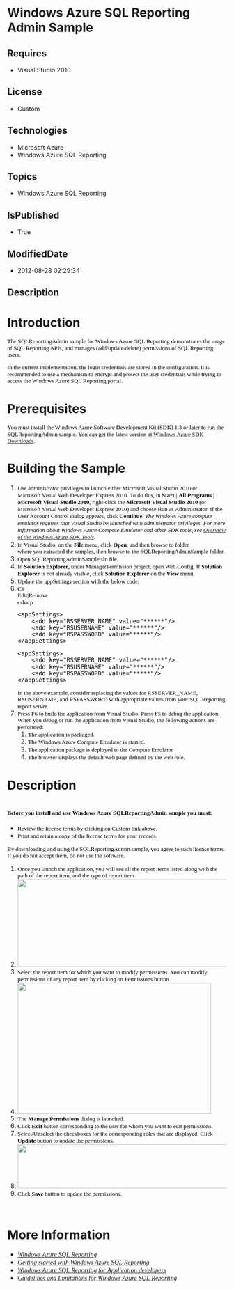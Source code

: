 # Windows Azure SQL Reporting Admin Sample
## Requires
* Visual Studio 2010
## License
* Custom
## Technologies
* Microsoft Azure
* Windows Azure SQL Reporting
## Topics
* Windows Azure SQL Reporting
## IsPublished
* True
## ModifiedDate
* 2012-08-28 02:29:34
## Description

<h1>Introduction</h1>
<p><span style="color:black; line-height:115%; font-family:&quot;Verdana&quot;,&quot;sans-serif&quot;; font-size:10pt">The SQLReportingAdmin sample for Windows Azure SQL Reporting demonstrates the usage of SQL Reporting APIs, and manages (add/update/delete) permissions of SQL
 Reporting users. </span></p>
<p><span style="color:black; line-height:115%; font-family:&quot;Verdana&quot;,&quot;sans-serif&quot;; font-size:10pt">In the current implementation, the login credentials are stored in the configuration. It is recommended to use a mechanism to encrypt and protect the user credentials
 while trying to access the Windows Azure SQL Reporting portal.</span></p>
<h1><span><span>Prerequisites </span></span></h1>
<p><span><span><span style="color:black; line-height:115%; font-family:&quot;Verdana&quot;,&quot;sans-serif&quot;; font-size:10pt">You must install the Windows Azure Software Development Kit (SDK) 1.3 or later to run the SQLReportingAdmin sample. You can get the latest version
 at </span><span style="color:black; line-height:115%; font-family:&quot;Verdana&quot;,&quot;sans-serif&quot;; font-size:10pt"><a href="https://www.windowsazure.com/en-us/develop/net/">Windows Azure SDK Downloads</a></span><span style="color:black; line-height:115%; font-family:&quot;Verdana&quot;,&quot;sans-serif&quot;; font-size:10pt">.</span></span></span></p>
<h1><span><span>Building the Sample</span></span></h1>
<ol>
<li><span style="color:black; line-height:115%; font-family:&quot;Verdana&quot;,&quot;sans-serif&quot;; font-size:10pt">Use administrator privileges to launch either Microsoft Visual Studio 2010 or<br>
Microsoft Visual Web Developer Express 2010.&nbsp;<span style="color:black; line-height:115%; font-family:&quot;Verdana&quot;,&quot;sans-serif&quot;; font-size:10pt">To do this, in
<strong>Start</strong> | <strong>All Programs</strong> | <strong>Microsoft Visual Studio 2010</strong>, right-click the
<strong>Microsoft Visual Studio 2010</strong> (or Microsoft Visual Web Developer Express 2010) and choose Run as Administrator. If the User Account Control dialog appears, click
<strong>Continue</strong>.</span> <em>The Windows Azure compute emulator requires that Visual Studio be launched with administrator privileges. For more information about Windows Azure Compute Emulator and other SDK tools, see
<a href="http://msdn.microsoft.com/en-us/library/windowsazure/gg432968.aspx">Overview of the Windows Azure SDK Tools</a>.</em></span>
</li><li><span style="color:black; line-height:115%; font-family:&quot;Verdana&quot;,&quot;sans-serif&quot;; font-size:10pt"><span style="color:black; line-height:115%; font-family:&quot;Verdana&quot;,&quot;sans-serif&quot;; font-size:10pt">In Visual Studio, on the
<strong>File</strong> menu, click <strong>Open</strong>, and then browse to folder<br>
where you extracted the samples, then browse to the SQLReportingAdminSample folder.</span></span>
</li><li><span style="color:black; line-height:115%; font-family:&quot;Verdana&quot;,&quot;sans-serif&quot;; font-size:10pt"><span style="color:black; line-height:115%; font-family:&quot;Verdana&quot;,&quot;sans-serif&quot;; font-size:10pt"><span style="color:black; line-height:115%; font-family:&quot;Verdana&quot;,&quot;sans-serif&quot;; font-size:10pt">Open
 SQLReportingAdminSample.sln file.</span></span></span> </li><li><span style="color:black; line-height:115%; font-family:&quot;Verdana&quot;,&quot;sans-serif&quot;; font-size:10pt"><span style="color:black; line-height:115%; font-family:&quot;Verdana&quot;,&quot;sans-serif&quot;; font-size:10pt"><span style="color:black; line-height:115%; font-family:&quot;Verdana&quot;,&quot;sans-serif&quot;; font-size:10pt"><span lang="EN" style="color:black; line-height:115%; font-family:&quot;Verdana&quot;,&quot;sans-serif&quot;; font-size:10pt">In
<strong>Solution Explorer</strong>, under ManagerPermission project, open Web.Config. If
<strong>Solution Explorer</strong> is not already visible, click <strong>Solution Explorer</strong> on the
<strong>View </strong>menu.</span></span></span></span> </li><li><span style="color:black; line-height:115%; font-family:&quot;Verdana&quot;,&quot;sans-serif&quot;; font-size:10pt"><span style="color:black; line-height:115%; font-family:&quot;Verdana&quot;,&quot;sans-serif&quot;; font-size:10pt"><span style="color:black; line-height:115%; font-family:&quot;Verdana&quot;,&quot;sans-serif&quot;; font-size:10pt"><span lang="EN" style="color:black; line-height:115%; font-family:&quot;Verdana&quot;,&quot;sans-serif&quot;; font-size:10pt"><span style="color:black; line-height:115%; font-family:&quot;Verdana&quot;,&quot;sans-serif&quot;; font-size:10pt">Update
 the appSettings section with the below code: </span></span></span></span></span></li><li><span style="color:black; line-height:115%; font-family:&quot;Verdana&quot;,&quot;sans-serif&quot;; font-size:10pt"><span style="color:black; line-height:115%; font-family:&quot;Verdana&quot;,&quot;sans-serif&quot;; font-size:10pt"><span style="color:black; line-height:115%; font-family:&quot;Verdana&quot;,&quot;sans-serif&quot;; font-size:10pt"><span lang="EN" style="color:black; line-height:115%; font-family:&quot;Verdana&quot;,&quot;sans-serif&quot;; font-size:10pt"><span style="color:black; line-height:115%; font-family:&quot;Verdana&quot;,&quot;sans-serif&quot;; font-size:10pt">
<div class="scriptcode">
<div class="pluginEditHolder" pluginCommand="mceScriptCode">
<div class="title"><span>C#</span></div>
<div class="pluginLinkHolder"><span class="pluginEditHolderLink">Edit</span>|<span class="pluginRemoveHolderLink">Remove</span></div>
<span class="hidden">csharp</span>
<pre class="hidden">&lt;appSettings&gt;
    &lt;add key=&quot;RSSERVER_NAME&quot; value=&quot;******&quot;/&gt;
    &lt;add key=&quot;RSUSERNAME&quot; value=&quot;******&quot;/&gt;
    &lt;add key=&quot;RSPASSWORD&quot; value=&quot;*****&quot;/&gt;    
&lt;/appSettings&gt;
</pre>
<div class="preview">
<pre class="csharp">&lt;appSettings&gt;&nbsp;
&nbsp;&nbsp;&nbsp;&nbsp;&lt;add&nbsp;key=<span class="cs__string">&quot;RSSERVER_NAME&quot;</span>&nbsp;<span class="cs__keyword">value</span>=<span class="cs__string">&quot;******&quot;</span>/&gt;&nbsp;
&nbsp;&nbsp;&nbsp;&nbsp;&lt;add&nbsp;key=<span class="cs__string">&quot;RSUSERNAME&quot;</span>&nbsp;<span class="cs__keyword">value</span>=<span class="cs__string">&quot;******&quot;</span>/&gt;&nbsp;
&nbsp;&nbsp;&nbsp;&nbsp;&lt;add&nbsp;key=<span class="cs__string">&quot;RSPASSWORD&quot;</span>&nbsp;<span class="cs__keyword">value</span>=<span class="cs__string">&quot;*****&quot;</span>/&gt;&nbsp;&nbsp;&nbsp;&nbsp;&nbsp;
&lt;/appSettings&gt;&nbsp;
</pre>
</div>
</div>
</div>
<div class="endscriptcode"><span lang="EN" style="color:black; line-height:115%; font-family:&quot;Verdana&quot;,&quot;sans-serif&quot;; font-size:10pt">In the above example, consider replacing the values for RSSERVER_NAME, RSUSERNAME, and RSPASSWORD with appropriate values
 from your SQL Reporting<br>
report server.</span></div>
</span></span></span></span></span></li><li><span style="color:black; line-height:115%; font-family:&quot;Verdana&quot;,&quot;sans-serif&quot;; font-size:10pt">Press F6 to build the application from Visual Studio. Press F5 to debug the application. When you debug or run the application from Visual Studio, the following
 actions are performed:</span>
<ol>
<li><span style="color:black; line-height:115%; font-family:&quot;Verdana&quot;,&quot;sans-serif&quot;; font-size:10pt"><span style="color:black; line-height:115%; font-family:&quot;Verdana&quot;,&quot;sans-serif&quot;; font-size:10pt">The application is packaged.</span></span>
</li><li><span style="color:black; line-height:115%; font-family:&quot;Verdana&quot;,&quot;sans-serif&quot;; font-size:10pt"><span style="color:black; line-height:115%; font-family:&quot;Verdana&quot;,&quot;sans-serif&quot;; font-size:10pt"><span style="color:black; line-height:115%; font-family:&quot;Verdana&quot;,&quot;sans-serif&quot;; font-size:10pt">The
 Windows Azure Compute Emulator is started.</span></span></span> </li><li><span style="color:black; line-height:115%; font-family:&quot;Verdana&quot;,&quot;sans-serif&quot;; font-size:10pt"><span style="color:black; line-height:115%; font-family:&quot;Verdana&quot;,&quot;sans-serif&quot;; font-size:10pt"><span style="color:black; line-height:115%; font-family:&quot;Verdana&quot;,&quot;sans-serif&quot;; font-size:10pt"><span style="color:black; line-height:115%; font-family:&quot;Verdana&quot;,&quot;sans-serif&quot;; font-size:10pt">The
 application package is deployed to the Compute Emulator</span></span></span></span>
</li><li><span style="color:black; line-height:115%; font-family:&quot;Verdana&quot;,&quot;sans-serif&quot;; font-size:10pt"><span style="color:black; line-height:115%; font-family:&quot;Verdana&quot;,&quot;sans-serif&quot;; font-size:10pt"><span style="color:black; line-height:115%; font-family:&quot;Verdana&quot;,&quot;sans-serif&quot;; font-size:10pt"><span style="color:black; line-height:115%; font-family:&quot;Verdana&quot;,&quot;sans-serif&quot;; font-size:10pt"><span style="color:black; line-height:115%; font-family:&quot;Verdana&quot;,&quot;sans-serif&quot;; font-size:10pt">The
 browser displays the default web page defined by the web role.</span></span></span></span></span>
</li></ol>
</li></ol>
<h1><span><span>Description</span></span></h1>
<h1><span style="color:black; line-height:115%; font-family:&quot;Verdana&quot;,&quot;sans-serif&quot;; font-size:10pt">Before you install and use Windows Azure SQLReportingAdmin sample you must:</span></h1>
<ul>
<li><span style="color:black; line-height:115%; font-family:&quot;Verdana&quot;,&quot;sans-serif&quot;; font-size:10pt">Review the license terms by clicking on Custom link above.</span>
</li><li><span style="color:black; line-height:115%; font-family:&quot;Verdana&quot;,&quot;sans-serif&quot;; font-size:10pt">Print and retain a copy of the license terms for your records.</span>
</li></ul>
<p><span style="color:black; line-height:115%; font-family:&quot;Verdana&quot;,&quot;sans-serif&quot;; font-size:10pt">By downloading and using the SQLReportingAdmin sample, you agree to such license terms. If you do not accept them, do not use the software.
</span></p>
<ol>
<li><span style="color:black; line-height:115%; font-family:&quot;Verdana&quot;,&quot;sans-serif&quot;; font-size:10pt">Once you launch the application, you will see all the report items listed along with the path of the report item, and the type of report item.</span>
</li><li><span style="color:black; line-height:115%; font-family:&quot;Verdana&quot;,&quot;sans-serif&quot;; font-size:10pt"><img id="59527" src="http://i1.code.msdn.s-msft.com/windowsazure/windows-azure-sql-f1caed47/image/file/59527/1/permissions.png" alt="" width="600" height="201"></span>
</li><li><span style="color:black; line-height:115%; font-family:&quot;Verdana&quot;,&quot;sans-serif&quot;; font-size:10pt"><span style="color:black; line-height:115%; font-family:&quot;Verdana&quot;,&quot;sans-serif&quot;; font-size:10pt">Select the report item for which you want to modify permissions.
 You can modify permissions of any report item by clicking on Permissions button.</span></span>
</li><li><img id="59528" src="http://i1.code.msdn.s-msft.com/windowsazure/windows-azure-sql-f1caed47/image/file/59528/1/sample.png" alt="" width="444" height="300">
</li><li><span style="color:black; line-height:115%; font-family:&quot;Verdana&quot;,&quot;sans-serif&quot;; font-size:10pt"><span style="color:black; line-height:115%; font-family:&quot;Verdana&quot;,&quot;sans-serif&quot;; font-size:10pt">The
<strong>Manage Permissions</strong> dialog is launched.</span></span> </li><li><span style="color:black; line-height:115%; font-family:&quot;Verdana&quot;,&quot;sans-serif&quot;; font-size:10pt"><span style="color:black; line-height:115%; font-family:&quot;Verdana&quot;,&quot;sans-serif&quot;; font-size:10pt">Click
<strong>Edit</strong> button corresponding to the user for whom you want to edit permissions.</span></span>
</li><li><span style="color:black; line-height:115%; font-family:&quot;Verdana&quot;,&quot;sans-serif&quot;; font-size:10pt"><span style="color:black; line-height:115%; font-family:&quot;Verdana&quot;,&quot;sans-serif&quot;; font-size:10pt">Select/Unselect the checkboxes for the corresponding roles that
 are displayed. Click <strong>Update</strong> button to update the permissions.</span></span>
</li><li><img id="59526" src="http://i1.code.msdn.s-msft.com/windowsazure/windows-azure-sql-f1caed47/image/file/59526/1/editperm.png" alt="" width="624" height="101">
</li><li><span style="color:black; line-height:115%; font-family:&quot;Verdana&quot;,&quot;sans-serif&quot;; font-size:10pt"><span style="color:black; line-height:115%; font-family:&quot;Verdana&quot;,&quot;sans-serif&quot;; font-size:10pt">Click S<strong>ave</strong> button to update the permissions.</span></span>
</li></ol>
<p>&nbsp;</p>
<h1>More Information</h1>
<ul>
<li><em><span lang="EN" style="line-height:115%; font-family:&quot;Calibri&quot;,&quot;sans-serif&quot;; font-size:11pt"><a href="http://msdn.microsoft.com/en-us/library/windowsazure/gg430130">Windows Azure SQL Reporting</a></span></em>
</li><li><em><span lang="EN" style="line-height:115%; font-family:&quot;Calibri&quot;,&quot;sans-serif&quot;; font-size:11pt"><span lang="EN" style="line-height:115%; font-family:&quot;Calibri&quot;,&quot;sans-serif&quot;; font-size:11pt"><a href="http://www.windowsazure.com/en-us/manage/services/other/SQL-reporting/">Getting
 started with Windows Azure SQL Reporting</a></span></span></em> </li><li><em><span lang="EN" style="line-height:115%; font-family:&quot;Calibri&quot;,&quot;sans-serif&quot;; font-size:11pt"><span lang="EN" style="line-height:115%; font-family:&quot;Calibri&quot;,&quot;sans-serif&quot;; font-size:11pt"><span lang="EN" style="line-height:115%; font-family:&quot;Calibri&quot;,&quot;sans-serif&quot;; font-size:11pt"><a href="http://www.windowsazure.com/en-us/develop/net/how-to-guides/sql-reporting/">Windows
 Azure SQL Reporting for Application developers</a></span></span></span></em> </li><li><em><span lang="EN" style="line-height:115%; font-family:&quot;Calibri&quot;,&quot;sans-serif&quot;; font-size:11pt"><span lang="EN" style="line-height:115%; font-family:&quot;Calibri&quot;,&quot;sans-serif&quot;; font-size:11pt"><span lang="EN" style="line-height:115%; font-family:&quot;Calibri&quot;,&quot;sans-serif&quot;; font-size:11pt"><span lang="EN" style="line-height:115%; font-family:&quot;Calibri&quot;,&quot;sans-serif&quot;; font-size:11pt"><a href="http://msdn.microsoft.com/en-us/library/windowsazure/gg430132#UnsupportedAPIs">Guidelines
 and Limitations for Windows Azure SQL Reporting</a></span></span></span></span></em>
</li></ul>
